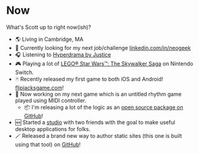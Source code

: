# Now

What's Scott up to right now(ish)?

- 🌎 Living in Cambridge, MA
- 👀 Currently looking for my next job/challenge [linkedin.com/in/neogeek](https://linkedin.com/in/neogeek)
- 🎧 Listening to [Hyperdrama by Justice](https://open.spotify.com/album/6ooBxhsOVedpX4zPTCyL86?si=M6UHSgdUQteKj2Cgw2X0Ag)
- 🎮 Playing a lot of [LEGO® Star Wars™: The Skywalker Saga](https://www.nintendo.com/us/store/products/lego-star-wars-the-skywalker-saga-switch/) on Nintendo Switch.
- 🃏 Recently released my first game to both iOS and Android! [flipjacksgame.com](https://flipjacksgame.com/)!
- 🎹 Now working on my next game which is an untitled rhythm game played using MIDI controller.
  - 📦 I'm releasing a lot of the logic as an [open source package on GitHub](https://github.com/neogeek/rhythm-game-utilities)!
- 🆕 Started a [studio](https://omnyist.productions/) with two friends with the goal to make useful desktop applications for folks.
- 🪄 Released a brand new way to author static sites (this one is built using that tool) on [GitHub](https://github.com/neogeek/onlybuild)!
